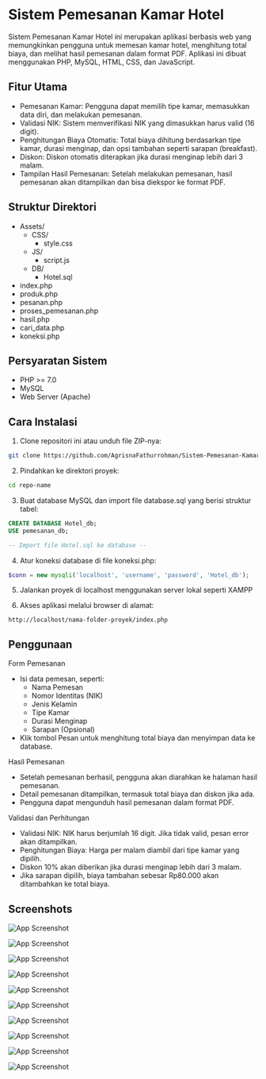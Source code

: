 
# Sistem Pemesanan Kamar Hotel

Sistem Pemesanan Kamar Hotel ini merupakan aplikasi berbasis web yang memungkinkan pengguna untuk memesan kamar hotel, menghitung total biaya, dan melihat hasil pemesanan dalam format PDF. Aplikasi ini dibuat menggunakan PHP, MySQL, HTML, CSS, dan JavaScript.


## Fitur Utama

- Pemesanan Kamar: Pengguna dapat memilih tipe kamar, memasukkan data diri, dan melakukan pemesanan.
- Validasi NIK: Sistem memverifikasi NIK yang dimasukkan harus valid (16 digit).
- Penghitungan Biaya Otomatis: Total biaya dihitung berdasarkan tipe kamar, durasi menginap, dan opsi tambahan seperti sarapan (breakfast).
- Diskon: Diskon otomatis diterapkan jika durasi menginap lebih dari 3 malam.
- Tampilan Hasil Pemesanan: Setelah melakukan pemesanan, hasil pemesanan akan ditampilkan dan bisa diekspor ke format PDF.
## Struktur Direktori

- Assets/
    - CSS/
        - style.css
    - JS/
        - script.js
    - DB/
        - Hotel.sql
- index.php
- produk.php
- pesanan.php
- proses_pemesanan.php
- hasil.php
- cari_data.php
- koneksi.php        
## Persyaratan Sistem

- PHP >= 7.0
- MySQL
- Web Server (Apache)
## Cara Instalasi

1. Clone repositori ini atau unduh file ZIP-nya:

```bash
git clone https://github.com/AgrisnaFathurrohman/Sistem-Pemesanan-Kamar-Hotel.git
```
2. Pindahkan ke direktori proyek:

```bash
cd repo-name
```
3. Buat database MySQL dan import file database.sql yang berisi struktur tabel:

```sql
CREATE DATABASE Hotel_db;
USE pemesanan_db;

-- Import file Hotel.sql ke database --
```
4. Atur koneksi database di file koneksi.php:

```php
$conn = new mysqli('localhost', 'username', 'password', 'Hotel_db');
```

5. Jalankan proyek di localhost menggunakan server lokal seperti XAMPP

6. Akses aplikasi melalui browser di alamat:

```browser
http://localhost/nama-folder-proyek/index.php
```
## Penggunaan

Form Pemesanan
- Isi data pemesan, seperti:
    - Nama Pemesan
    - Nomor Identitas (NIK)
    - Jenis Kelamin
    - Tipe Kamar
    - Durasi Menginap
    - Sarapan (Opsional)
- Klik tombol Pesan untuk menghitung total biaya dan menyimpan data ke database.

Hasil Pemesanan
- Setelah pemesanan berhasil, pengguna akan diarahkan ke halaman hasil pemesanan.
- Detail pemesanan ditampilkan, termasuk total biaya dan diskon jika ada.
- Pengguna dapat mengunduh hasil pemesanan dalam format PDF.

Validasi dan Perhitungan
- Validasi NIK: NIK harus berjumlah 16 digit. Jika tidak valid, pesan error akan ditampilkan.
- Penghitungan Biaya: Harga per malam diambil dari tipe kamar yang dipilih.
- Diskon 10% akan diberikan jika durasi menginap lebih dari 3 malam.
- Jika sarapan dipilih, biaya tambahan sebesar Rp80.000 akan ditambahkan ke total biaya.
## Screenshots

![App Screenshot](/Assets/img/1.PNG)

![App Screenshot](/Assets/img/2.PNG)

![App Screenshot](/Assets/img/3.PNG)

![App Screenshot](/Assets/img/4.PNG)

![App Screenshot](/Assets/img/5.PNG)

![App Screenshot](/Assets/img/6.PNG)

![App Screenshot](/Assets/img/7.PNG)

![App Screenshot](/Assets/img/8.PNG)

![App Screenshot](/Assets/img/9.PNG)

![App Screenshot](/Assets/img/10.PNG)
